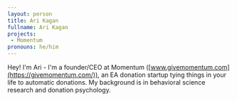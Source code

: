 ```yaml
---
layout: person
title: Ari Kagan
fullname: Ari Kagan
projects:
 - Momentum
pronouns: he/him
---
```


Hey! I'm Ari - I'm a founder/CEO at Momentum ([www.givemomentum.com](https://givemomentum.com/)), an EA donation startup tying things in your life to automatic donations. My background is in behavioral science research and donation psychology.
